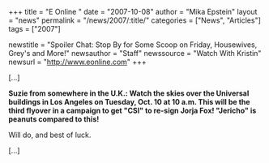 +++
title = "E Online "
date = "2007-10-08"
author = "Mika Epstein"
layout = "news"
permalink = "/news/2007/:title/"
categories = ["News", "Articles"]
tags = ["2007"]

newstitle = "Spoiler Chat: Stop By for Some Scoop on Friday, Housewives, Grey's and More!"
newsauthor = "Staff"
newssource = "Watch With Kristin"
newsurl = "http://www.eonline.com"
+++

[...]

**Suzie from somewhere in the U.K.: Watch the skies over the Universal buildings in Los Angeles on Tuesday, Oct. 10 at 10 a.m. This will be the third flyover in a campaign to get "CSI" to re-sign Jorja Fox! "Jericho" is peanuts compared to this!**

Will do, and best of luck.

[...]